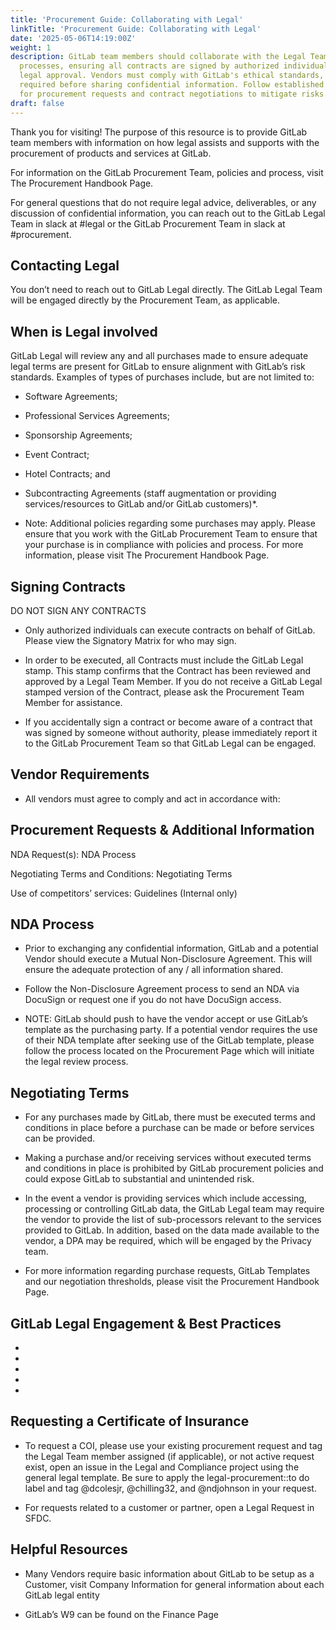 ```yaml
---
title: 'Procurement Guide: Collaborating with Legal'
linkTitle: 'Procurement Guide: Collaborating with Legal'
date: '2025-05-06T14:19:00Z'
weight: 1
description: GitLab team members should collaborate with the Legal Team for procurement
  processes, ensuring all contracts are signed by authorized individuals and include
  legal approval. Vendors must comply with GitLab's ethical standards, and NDAs are
  required before sharing confidential information. Follow established procedures
  for procurement requests and contract negotiations to mitigate risks.
draft: false
---
```



<!-- Unsupported block type: image -->

Thank you for visiting! The purpose of this resource is to provide GitLab team members with information on how legal assists and supports with the procurement of products and services at GitLab.

For information on the GitLab Procurement Team, policies and process, visit The Procurement Handbook Page.

For general questions that do not require legal advice, deliverables, or any discussion of confidential information, you can reach out to the GitLab Legal Team in slack at #legal or the GitLab Procurement Team in slack at #procurement.

## Contacting Legal

You don’t need to reach out to GitLab Legal directly. The GitLab Legal Team will be engaged directly by the Procurement Team, as applicable.

## When is Legal involved

GitLab Legal will review any and all purchases made to ensure adequate legal terms are present for GitLab to ensure alignment with GitLab’s risk standards. Examples of types of purchases include, but are not limited to:

- Software Agreements;

- Professional Services Agreements;

- Sponsorship Agreements;

- Event Contract;

- Hotel Contracts; and

- Subcontracting Agreements (staff augmentation or providing services/resources to GitLab and/or GitLab customers)*.

- Note: Additional policies regarding some purchases may apply. Please ensure that you work with the GitLab Procurement Team to ensure that your purchase is in compliance with policies and process. For more information, please visit The Procurement Handbook Page.

## Signing Contracts

DO NOT SIGN ANY CONTRACTS

- Only authorized individuals can execute contracts on behalf of GitLab. Please view the Signatory Matrix for who may sign.

- In order to be executed, all Contracts must include the GitLab Legal stamp. This stamp confirms that the Contract has been reviewed and approved by a Legal Team Member. If you do not receive a GitLab Legal stamped version of the Contract, please ask the Procurement Team Member for assistance.

- If you accidentally sign a contract or become aware of a contract that was signed by someone without authority, please immediately report it to the GitLab Procurement Team so that GitLab Legal can be engaged.

## Vendor Requirements

- All vendors must agree to comply and act in accordance with: 

## Procurement Requests & Additional Information

NDA Request(s): NDA Process

Negotiating Terms and Conditions: Negotiating Terms

Use of competitors’ services: Guidelines (Internal only)

## NDA Process

- Prior to exchanging any confidential information, GitLab and a potential Vendor should execute a Mutual Non-Disclosure Agreement. This will ensure the adequate protection of any / all information shared.

- Follow the Non-Disclosure Agreement process to send an NDA via DocuSign or request one if you do not have DocuSign access.

- NOTE: GitLab should push to have the vendor accept or use GitLab’s template as the purchasing party. If a potential vendor requires the use of their NDA template after seeking use of the GitLab template, please follow the process located on the Procurement Page which will initiate the legal review process.

## Negotiating Terms

- For any purchases made by GitLab, there must be executed terms and conditions in place before a purchase can be made or before services can be provided.

- Making a purchase and/or receiving services without executed terms and conditions in place is prohibited by GitLab procurement policies and could expose GitLab to substantial and unintended risk.

- In the event a vendor is providing services which include accessing, processing or controlling GitLab data, the GitLab Legal team may require the vendor to provide the list of sub-processors relevant to the services provided to GitLab. In addition, based on the data made available to the vendor, a DPA may be required, which will be engaged by the Privacy team.

- For more information regarding purchase requests, GitLab Templates and our negotiation thresholds, please visit the Procurement Handbook Page.

## GitLab Legal Engagement & Best Practices

- 

- 

-  

- 

- 

## Requesting a Certificate of Insurance

- To request a COI, please use your existing procurement request and tag the Legal Team member assigned (if applicable), or not active request exist, open an issue in the Legal and Compliance project using the general legal template. Be sure to apply the legal-procurement::to do label and tag @dcolesjr, @chilling32, and @ndjohnson in your request.

- For requests related to a customer or partner, open a Legal Request in SFDC.

## Helpful Resources

- Many Vendors require basic information about GitLab to be setup as a Customer, visit Company Information for general information about each GitLab legal entity

- GitLab’s W9 can be found on the Finance Page